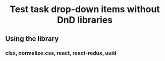 <h1 align="center">Test task drop-down items without DnD libraries</h1>
<h2>Using the library</h2>
<h3>clsx, normalize.css, react, react-redux, uuid</h3>